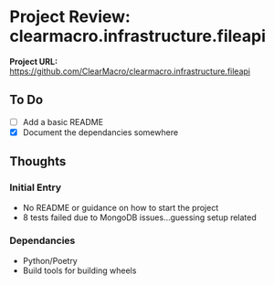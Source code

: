 # Project Review: clearmacro.infrastructure.fileapi
**Project URL:** https://github.com/ClearMacro/clearmacro.infrastructure.fileapi

## To Do

- [ ] Add a basic README
- [x] Document the dependancies somewhere

## Thoughts

### Initial Entry

- No README or guidance on how to start the project
- 8 tests failed due to MongoDB issues...guessing setup related

### Dependancies
- Python/Poetry
- Build tools for building wheels